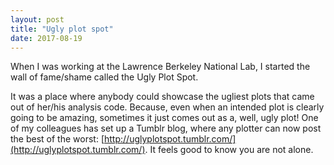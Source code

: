 ```yaml
---
layout: post
title: "Ugly plot spot"
date: 2017-08-19
---
```

When I was working at the Lawrence Berkeley National Lab, I started the wall of fame/shame called the Ugly Plot Spot.

It was a place where anybody could showcase the ugliest plots that came out of her/his
analysis code. Because, even when an intended plot is clearly going to be amazing,
sometimes it just comes out as a, well, ugly plot! One of my colleagues has set up a Tumblr blog, where any plotter can now post the best of the worst: [http://uglyplotspot.tumblr.com/](http://uglyplotspot.tumblr.com/).
It feels good to know you are not alone.
